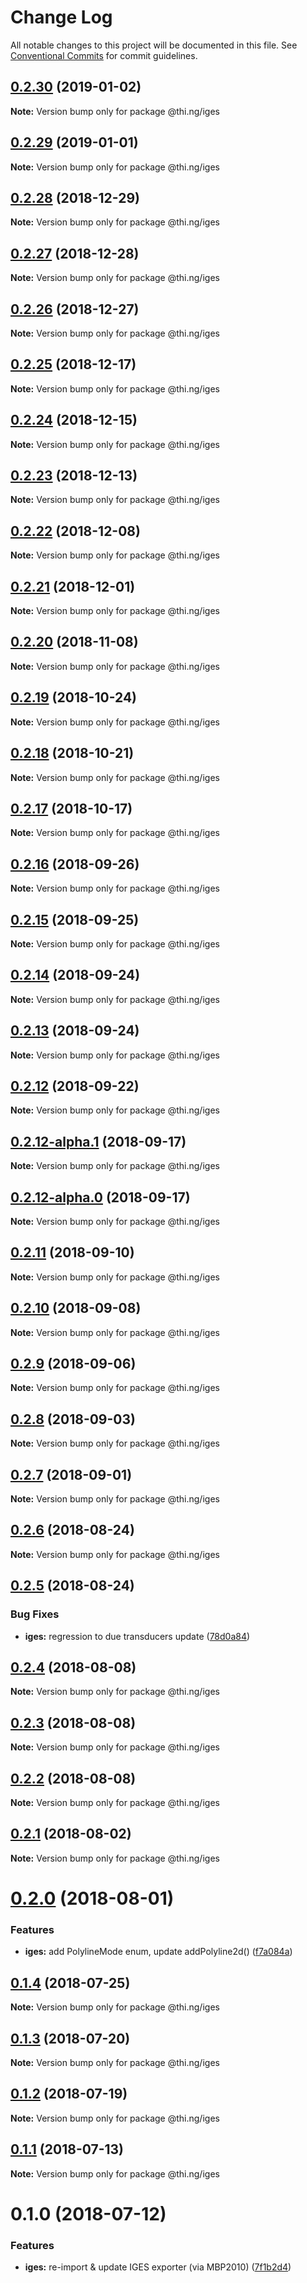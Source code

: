 # Change Log

All notable changes to this project will be documented in this file.
See [Conventional Commits](https://conventionalcommits.org) for commit guidelines.

## [0.2.30](https://github.com/thi-ng/umbrella/compare/@thi.ng/iges@0.2.29...@thi.ng/iges@0.2.30) (2019-01-02)

**Note:** Version bump only for package @thi.ng/iges





## [0.2.29](https://github.com/thi-ng/umbrella/compare/@thi.ng/iges@0.2.28...@thi.ng/iges@0.2.29) (2019-01-01)

**Note:** Version bump only for package @thi.ng/iges





## [0.2.28](https://github.com/thi-ng/umbrella/compare/@thi.ng/iges@0.2.27...@thi.ng/iges@0.2.28) (2018-12-29)

**Note:** Version bump only for package @thi.ng/iges





## [0.2.27](https://github.com/thi-ng/umbrella/compare/@thi.ng/iges@0.2.26...@thi.ng/iges@0.2.27) (2018-12-28)

**Note:** Version bump only for package @thi.ng/iges





## [0.2.26](https://github.com/thi-ng/umbrella/compare/@thi.ng/iges@0.2.25...@thi.ng/iges@0.2.26) (2018-12-27)

**Note:** Version bump only for package @thi.ng/iges





## [0.2.25](https://github.com/thi-ng/umbrella/compare/@thi.ng/iges@0.2.24...@thi.ng/iges@0.2.25) (2018-12-17)

**Note:** Version bump only for package @thi.ng/iges





## [0.2.24](https://github.com/thi-ng/umbrella/compare/@thi.ng/iges@0.2.23...@thi.ng/iges@0.2.24) (2018-12-15)

**Note:** Version bump only for package @thi.ng/iges





## [0.2.23](https://github.com/thi-ng/umbrella/compare/@thi.ng/iges@0.2.22...@thi.ng/iges@0.2.23) (2018-12-13)

**Note:** Version bump only for package @thi.ng/iges





## [0.2.22](https://github.com/thi-ng/umbrella/compare/@thi.ng/iges@0.2.21...@thi.ng/iges@0.2.22) (2018-12-08)

**Note:** Version bump only for package @thi.ng/iges





## [0.2.21](https://github.com/thi-ng/umbrella/compare/@thi.ng/iges@0.2.20...@thi.ng/iges@0.2.21) (2018-12-01)

**Note:** Version bump only for package @thi.ng/iges





## [0.2.20](https://github.com/thi-ng/umbrella/compare/@thi.ng/iges@0.2.19...@thi.ng/iges@0.2.20) (2018-11-08)

**Note:** Version bump only for package @thi.ng/iges





## [0.2.19](https://github.com/thi-ng/umbrella/compare/@thi.ng/iges@0.2.18...@thi.ng/iges@0.2.19) (2018-10-24)

**Note:** Version bump only for package @thi.ng/iges





## [0.2.18](https://github.com/thi-ng/umbrella/compare/@thi.ng/iges@0.2.17...@thi.ng/iges@0.2.18) (2018-10-21)

**Note:** Version bump only for package @thi.ng/iges





## [0.2.17](https://github.com/thi-ng/umbrella/compare/@thi.ng/iges@0.2.16...@thi.ng/iges@0.2.17) (2018-10-17)

**Note:** Version bump only for package @thi.ng/iges





<a name="0.2.16"></a>
## [0.2.16](https://github.com/thi-ng/umbrella/compare/@thi.ng/iges@0.2.15...@thi.ng/iges@0.2.16) (2018-09-26)

**Note:** Version bump only for package @thi.ng/iges





<a name="0.2.15"></a>
## [0.2.15](https://github.com/thi-ng/umbrella/compare/@thi.ng/iges@0.2.14...@thi.ng/iges@0.2.15) (2018-09-25)

**Note:** Version bump only for package @thi.ng/iges





<a name="0.2.14"></a>
## [0.2.14](https://github.com/thi-ng/umbrella/compare/@thi.ng/iges@0.2.13...@thi.ng/iges@0.2.14) (2018-09-24)

**Note:** Version bump only for package @thi.ng/iges





<a name="0.2.13"></a>
## [0.2.13](https://github.com/thi-ng/umbrella/compare/@thi.ng/iges@0.2.12...@thi.ng/iges@0.2.13) (2018-09-24)

**Note:** Version bump only for package @thi.ng/iges





<a name="0.2.12"></a>
## [0.2.12](https://github.com/thi-ng/umbrella/compare/@thi.ng/iges@0.2.12-alpha.1...@thi.ng/iges@0.2.12) (2018-09-22)

**Note:** Version bump only for package @thi.ng/iges





<a name="0.2.12-alpha.1"></a>
## [0.2.12-alpha.1](https://github.com/thi-ng/umbrella/compare/@thi.ng/iges@0.2.12-alpha.0...@thi.ng/iges@0.2.12-alpha.1) (2018-09-17)

**Note:** Version bump only for package @thi.ng/iges





<a name="0.2.12-alpha.0"></a>
## [0.2.12-alpha.0](https://github.com/thi-ng/umbrella/compare/@thi.ng/iges@0.2.11...@thi.ng/iges@0.2.12-alpha.0) (2018-09-17)

**Note:** Version bump only for package @thi.ng/iges





<a name="0.2.11"></a>
## [0.2.11](https://github.com/thi-ng/umbrella/compare/@thi.ng/iges@0.2.10...@thi.ng/iges@0.2.11) (2018-09-10)

**Note:** Version bump only for package @thi.ng/iges





<a name="0.2.10"></a>
## [0.2.10](https://github.com/thi-ng/umbrella/compare/@thi.ng/iges@0.2.9...@thi.ng/iges@0.2.10) (2018-09-08)

**Note:** Version bump only for package @thi.ng/iges





<a name="0.2.9"></a>
## [0.2.9](https://github.com/thi-ng/umbrella/compare/@thi.ng/iges@0.2.8...@thi.ng/iges@0.2.9) (2018-09-06)




**Note:** Version bump only for package @thi.ng/iges

<a name="0.2.8"></a>
## [0.2.8](https://github.com/thi-ng/umbrella/compare/@thi.ng/iges@0.2.7...@thi.ng/iges@0.2.8) (2018-09-03)




**Note:** Version bump only for package @thi.ng/iges

<a name="0.2.7"></a>
## [0.2.7](https://github.com/thi-ng/umbrella/compare/@thi.ng/iges@0.2.6...@thi.ng/iges@0.2.7) (2018-09-01)




**Note:** Version bump only for package @thi.ng/iges

<a name="0.2.6"></a>
## [0.2.6](https://github.com/thi-ng/umbrella/compare/@thi.ng/iges@0.2.5...@thi.ng/iges@0.2.6) (2018-08-24)




**Note:** Version bump only for package @thi.ng/iges

<a name="0.2.5"></a>
## [0.2.5](https://github.com/thi-ng/umbrella/compare/@thi.ng/iges@0.2.4...@thi.ng/iges@0.2.5) (2018-08-24)


### Bug Fixes

* **iges:** regression to due transducers update ([78d0a84](https://github.com/thi-ng/umbrella/commit/78d0a84))




<a name="0.2.4"></a>
## [0.2.4](https://github.com/thi-ng/umbrella/compare/@thi.ng/iges@0.2.3...@thi.ng/iges@0.2.4) (2018-08-08)




**Note:** Version bump only for package @thi.ng/iges

<a name="0.2.3"></a>
## [0.2.3](https://github.com/thi-ng/umbrella/compare/@thi.ng/iges@0.2.2...@thi.ng/iges@0.2.3) (2018-08-08)




**Note:** Version bump only for package @thi.ng/iges

<a name="0.2.2"></a>
## [0.2.2](https://github.com/thi-ng/umbrella/compare/@thi.ng/iges@0.2.1...@thi.ng/iges@0.2.2) (2018-08-08)




**Note:** Version bump only for package @thi.ng/iges

<a name="0.2.1"></a>
## [0.2.1](https://github.com/thi-ng/umbrella/compare/@thi.ng/iges@0.2.0...@thi.ng/iges@0.2.1) (2018-08-02)




**Note:** Version bump only for package @thi.ng/iges

<a name="0.2.0"></a>
# [0.2.0](https://github.com/thi-ng/umbrella/compare/@thi.ng/iges@0.1.4...@thi.ng/iges@0.2.0) (2018-08-01)


### Features

* **iges:** add PolylineMode enum, update addPolyline2d() ([f7a084a](https://github.com/thi-ng/umbrella/commit/f7a084a))




<a name="0.1.4"></a>
## [0.1.4](https://github.com/thi-ng/umbrella/compare/@thi.ng/iges@0.1.3...@thi.ng/iges@0.1.4) (2018-07-25)




**Note:** Version bump only for package @thi.ng/iges

<a name="0.1.3"></a>
## [0.1.3](https://github.com/thi-ng/umbrella/compare/@thi.ng/iges@0.1.2...@thi.ng/iges@0.1.3) (2018-07-20)




**Note:** Version bump only for package @thi.ng/iges

<a name="0.1.2"></a>
## [0.1.2](https://github.com/thi-ng/umbrella/compare/@thi.ng/iges@0.1.1...@thi.ng/iges@0.1.2) (2018-07-19)




**Note:** Version bump only for package @thi.ng/iges

<a name="0.1.1"></a>
## [0.1.1](https://github.com/thi-ng/umbrella/compare/@thi.ng/iges@0.1.0...@thi.ng/iges@0.1.1) (2018-07-13)




**Note:** Version bump only for package @thi.ng/iges

<a name="0.1.0"></a>
# 0.1.0 (2018-07-12)


### Features

* **iges:** re-import & update IGES exporter (via MBP2010) ([7f1b2d4](https://github.com/thi-ng/umbrella/commit/7f1b2d4))
